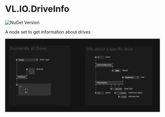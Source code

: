 # VL.IO.DriveInfo

![NuGet Version](https://img.shields.io/nuget/vpre/VL.IO.DriveInfo?style=for-the-badge)

A node set to get information about drives

<p align="center">
<img src="docs/capture.png" title="" alt="Help patch capture" width="600">
</p>